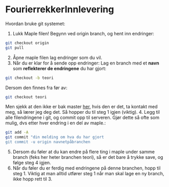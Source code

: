 # FourierrekkerInnlevering
Hvordan bruke git systemet:

1. Lukk Maple filen! Begynn ved origin branch, og hent inn endringer:

  ```sh
  git checkout origin
  git pull
  ```
  
2. Åpne maple filen lag endringer som du vil.
3. Når du er klar for å sende opp endringer: Lag en branch med et **navn** som **reflekterer de endringene** du har gjort:
  ```sh
  git checkout -b teori
  ```
  Dersom den finnes fra før av:
  ```sh
  git checkout teori
  ```
  Men sjekk at den ikke er bak master [her](https://github.com/metrafonic/Fourierrekker-maple/branches), hvis den er det, ta kontakt med meg, så lærer jeg deg det. Så hopper du til steg 1 igjen (viktig).
4. Legg til alle filendringene i git, og commit opp til serveren. Gjør dette så ofte som mulig, dvs etter hver endring i en del av maple.:
  ```sh
  git add -A
  git commit "din melding om hva du har gjort
  git commit -u origin navnetpåbranchen
  ```
5. Dersom du føler at du kan endre på flere ting i maple under samme branch (feks her heter branchen teori), så er det bare å trykke save, og følge steg 4 igjen.
6. Når du føler du er ferdig med endringene på denne branchen, hopp til steg 1. Viktig at man alltid utfører steg 1 når man skal lage en ny branch, ikke hopp rett til 3. 

